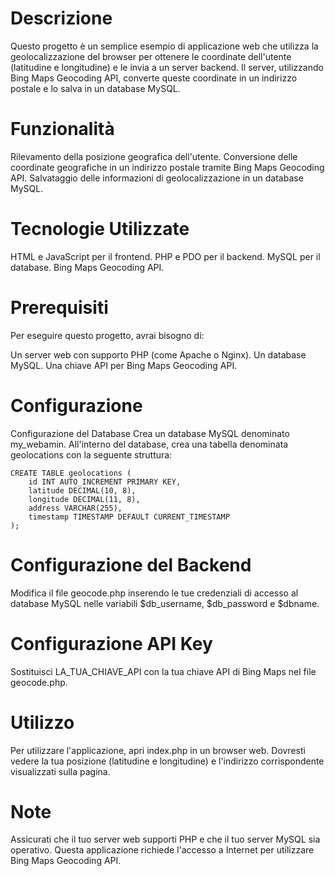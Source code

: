 <h1>Descrizione</h1>
Questo progetto è un semplice esempio di applicazione web che utilizza la geolocalizzazione del browser per ottenere le coordinate dell'utente (latitudine e longitudine) e le invia a un server backend. Il server, utilizzando Bing Maps Geocoding API, converte queste coordinate in un indirizzo postale e lo salva in un database MySQL.
<h1>Funzionalità</h1>
Rilevamento della posizione geografica dell'utente.
Conversione delle coordinate geografiche in un indirizzo postale tramite Bing Maps Geocoding API.
Salvataggio delle informazioni di geolocalizzazione in un database MySQL.
<h1>Tecnologie Utilizzate</h1>
HTML e JavaScript per il frontend.
PHP e PDO per il backend.
MySQL per il database.
Bing Maps Geocoding API.
<h1>Prerequisiti</h1>
Per eseguire questo progetto, avrai bisogno di:

Un server web con supporto PHP (come Apache o Nginx).
Un database MySQL.
Una chiave API per Bing Maps Geocoding API.
<h1>Configurazione</h1>
Configurazione del Database
Crea un database MySQL denominato my_webamin.
All'interno del database, crea una tabella denominata geolocations con la seguente struttura:

```
CREATE TABLE geolocations (
    id INT AUTO_INCREMENT PRIMARY KEY,
    latitude DECIMAL(10, 8),
    longitude DECIMAL(11, 8),
    address VARCHAR(255),
    timestamp TIMESTAMP DEFAULT CURRENT_TIMESTAMP
);
```
<h1>Configurazione del Backend</h1>
Modifica il file geocode.php inserendo le tue credenziali di accesso al database MySQL nelle variabili $db_username, $db_password e $dbname.
<h1>Configurazione API Key</h1>
Sostituisci LA_TUA_CHIAVE_API con la tua chiave API di Bing Maps nel file geocode.php.
<h1>Utilizzo</h1>
Per utilizzare l'applicazione, apri index.php in un browser web. Dovresti vedere la tua posizione (latitudine e longitudine) e l'indirizzo corrispondente visualizzati sulla pagina.

<h1>Note</h1>
Assicurati che il tuo server web supporti PHP e che il tuo server MySQL sia operativo.
Questa applicazione richiede l'accesso a Internet per utilizzare Bing Maps Geocoding API.
